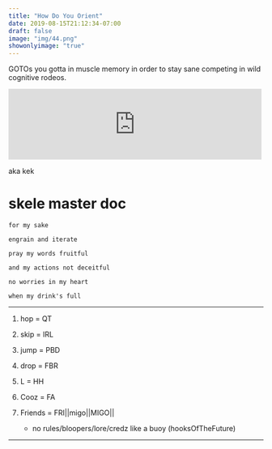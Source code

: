 ```yaml
---
title: "How Do You Orient"
date: 2019-08-15T21:12:34-07:00
draft: false
image: "img/44.png"
showonlyimage: "true"
---
```


GOTOs you gotta in muscle memory in order to stay sane competing in wild cognitive rodeos.    

<!--more-->

<iframe src="https://archive.org/embed/FBR-she-sitting-pretty-stems" width="500" height="140" frameborder="0" webkitallowfullscreen="true" mozallowfullscreen="true" allowfullscreen></iframe>

aka kek

# skele master doc
```
for my sake

engrain and iterate

pray my words fruitful

and my actions not deceitful

no worries in my heart

when my drink's full
```
___
1. hop = QT

2. skip = IRL

3. jump = PBD

4. drop = FBR

5. L = HH

6. Cooz = FA

7. Friends = FRI||migo||MIGO||
    - no rules/bloopers/lore/credz like a buoy (hooksOfTheFuture)
___
